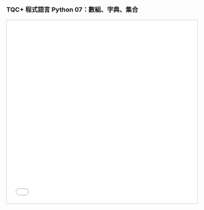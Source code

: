 ### TQC+ 程式語言 Python 07：數組、字典、集合 ###

<iframe src="//www.slideshare.net/slideshow/embed_code/key/2a1MqJ2XnzFMgZ" width="595" height="485" frameborder="0" marginwidth="0" marginheight="0" scrolling="no" style="border:1px solid #CCC; border-width:1px; margin-bottom:5px; max-width: 100%;" allowfullscreen> </iframe> 